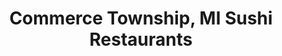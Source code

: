---
layout: city
title: Commerce Township, MI Sushi Restaurants
permalink: /michigan/commerce-township/
stateAbbr: MI
stateName: Michigan
cityName: Commerce Township

---
